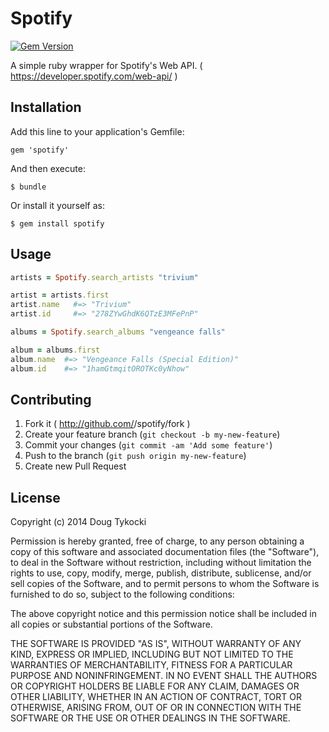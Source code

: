 # Spotify

[![Gem Version](https://travis-ci.org/dtykocki/spotify.svg?branch=master)](https://travis-ci.org/dtykocki/spotify.svg?branch=master)

A simple ruby wrapper for Spotify's Web API. ( https://developer.spotify.com/web-api/ )

## Installation

Add this line to your application's Gemfile:

    gem 'spotify'

And then execute:

    $ bundle

Or install it yourself as:

    $ gem install spotify

## Usage

```ruby
artists = Spotify.search_artists "trivium"

artist = artists.first
artist.name   #=> "Trivium"
artist.id     #=> "278ZYwGhdK6QTzE3MFePnP"

albums = Spotify.search_albums "vengeance falls"

album = albums.first
album.name  #=> "Vengeance Falls (Special Edition)"
album.id    #=> "1hamGtmqitOROTKc0yNhow"
```

## Contributing

1. Fork it ( http://github.com/<my-github-username>/spotify/fork )
2. Create your feature branch (`git checkout -b my-new-feature`)
3. Commit your changes (`git commit -am 'Add some feature'`)
4. Push to the branch (`git push origin my-new-feature`)
5. Create new Pull Request

## License

Copyright (c) 2014 Doug Tykocki

Permission is hereby granted, free of charge, to any person obtaining
a copy of this software and associated documentation files (the
"Software"), to deal in the Software without restriction, including
without limitation the rights to use, copy, modify, merge, publish,
distribute, sublicense, and/or sell copies of the Software, and to
permit persons to whom the Software is furnished to do so, subject to
the following conditions:

The above copyright notice and this permission notice shall be
included in all copies or substantial portions of the Software.

THE SOFTWARE IS PROVIDED "AS IS", WITHOUT WARRANTY OF ANY KIND,
EXPRESS OR IMPLIED, INCLUDING BUT NOT LIMITED TO THE WARRANTIES OF
MERCHANTABILITY, FITNESS FOR A PARTICULAR PURPOSE AND
NONINFRINGEMENT. IN NO EVENT SHALL THE AUTHORS OR COPYRIGHT HOLDERS BE
LIABLE FOR ANY CLAIM, DAMAGES OR OTHER LIABILITY, WHETHER IN AN ACTION
OF CONTRACT, TORT OR OTHERWISE, ARISING FROM, OUT OF OR IN CONNECTION
WITH THE SOFTWARE OR THE USE OR OTHER DEALINGS IN THE SOFTWARE.

